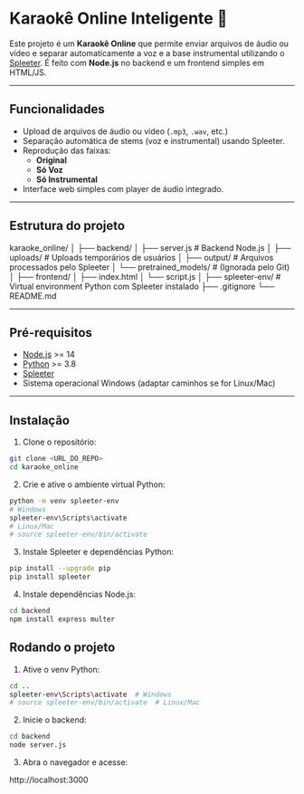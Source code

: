 # Karaokê Online Inteligente 🎤

Este projeto é um **Karaokê Online** que permite enviar arquivos de áudio ou vídeo e separar automaticamente a voz e a base instrumental utilizando o [Spleeter](https://github.com/deezer/spleeter). É feito com **Node.js** no backend e um frontend simples em HTML/JS.

---

## Funcionalidades

- Upload de arquivos de áudio ou vídeo (`.mp3`, `.wav`, etc.)
- Separação automática de stems (voz e instrumental) usando Spleeter.
- Reprodução das faixas:
  - **Original**
  - **Só Voz**
  - **Só Instrumental**
- Interface web simples com player de áudio integrado.

---

## Estrutura do projeto

karaoke_online/
│
├── backend/
│ ├── server.js # Backend Node.js
│ ├── uploads/ # Uploads temporários de usuários
│ ├── output/ # Arquivos processados pelo Spleeter
│ └── pretrained_models/ # (Ignorada pelo Git)
│
├── frontend/
│ ├── index.html
│ └── script.js
│
├── spleeter-env/ # Virtual environment Python com Spleeter instalado
├── .gitignore
└── README.md


---

## Pré-requisitos

- [Node.js](https://nodejs.org/) >= 14
- [Python](https://www.python.org/) >= 3.8
- [Spleeter](https://github.com/deezer/spleeter)
- Sistema operacional Windows (adaptar caminhos se for Linux/Mac)

---

## Instalação

1. Clone o repositório:

```bash
git clone <URL_DO_REPO>
cd karaoke_online
```
2. Crie e ative o ambiente virtual Python:

```bash
python -m venv spleeter-env
# Windows
spleeter-env\Scripts\activate
# Linux/Mac
# source spleeter-env/bin/activate
```

3. Instale Spleeter e dependências Python:

```bash
pip install --upgrade pip
pip install spleeter
```

4. Instale dependências Node.js:
```bash
cd backend
npm install express multer
```

## Rodando o projeto

1. Ative o venv Python:

```bash
cd ..
spleeter-env\Scripts\activate  # Windows
# source spleeter-env/bin/activate  # Linux/Mac
```

2. Inicie o backend:

```bash
cd backend
node server.js
```
3. Abra o navegador e acesse:

http://localhost:3000


